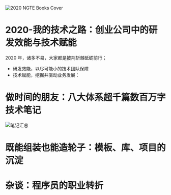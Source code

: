 ![2020 NGTE Books Cover](https://s3.ax1x.com/2021/02/21/yo8jXT.png)

# 2020-我的技术之路：创业公司中的研发效能与技术赋能

2020 年，诸多不易，大家都是披荆斩棘砥砺前行；

- 研发效能，以尽可能小的技术团队保障
- 技术赋能，挖掘并驱动业务发展：

# 做时间的朋友：八大体系超千篇数百万字技术笔记

![笔记汇总](https://s3.ax1x.com/2021/02/21/yTSKdH.png)

# 既能组装也能造轮子：模板、库、项目的沉淀

# 杂谈：程序员的职业转折
